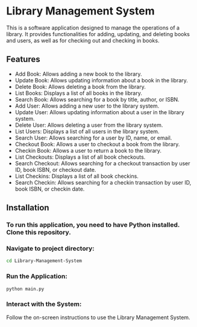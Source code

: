 # Library Management System

This is a software application designed to manage the operations of a library. It provides functionalities for adding, updating, and deleting books and users, as well as for checking out and checking in books.

## Features

- Add Book: Allows adding a new book to the library.
- Update Book: Allows updating information about a book in the library.
- Delete Book: Allows deleting a book from the library.
- List Books: Displays a list of all books in the library.
- Search Book: Allows searching for a book by title, author, or ISBN.
- Add User: Allows adding a new user to the library system.
- Update User: Allows updating information about a user in the library system.
- Delete User: Allows deleting a user from the library system.
- List Users: Displays a list of all users in the library system.
- Search User: Allows searching for a user by ID, name, or email.
- Checkout Book: Allows a user to checkout a book from the library.
- Checkin Book: Allows a user to return a book to the library.
- List Checkouts: Displays a list of all book checkouts.
- Search Checkout: Allows searching for a checkout transaction by user ID, book ISBN, or checkout date.
- List Checkins: Displays a list of all book checkins.
- Search Checkin: Allows searching for a checkin transaction by user ID, book ISBN, or checkin date.

## Installation

### To run this application, you need to have Python installed. Clone this repository.

### Navigate to project directory:
```bash
cd Library-Management-System
```
### Run the Application:
```bash
python main.py
```
### Interact with the System:

Follow the on-screen instructions to use the Library Management System.
